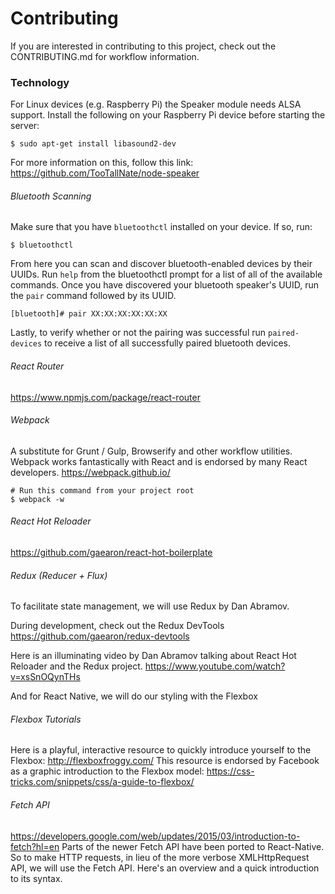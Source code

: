 # Contributing

If you are interested in contributing to this project, check out the CONTRIBUTING.md for workflow information.

### Technology

For Linux devices (e.g. Raspberry Pi) the Speaker module needs ALSA support.
Install the following on your Raspberry Pi device before starting the server:

```
$ sudo apt-get install libasound2-dev
```
For more information on this, follow this link: https://github.com/TooTallNate/node-speaker

###### Bluetooth Scanning

Make sure that you have `bluetoothctl` installed on your device. If so, run:

```
$ bluetoothctl
```

From here you can scan and discover bluetooth-enabled devices by their UUIDs. Run `help` from the bluetoothctl prompt for a list of all of the available commands. Once you have discovered your bluetooth speaker's UUID, run the `pair` command followed by its UUID.

```
[bluetooth]# pair XX:XX:XX:XX:XX:XX
```

Lastly, to verify whether or not the pairing was successful run `paired-devices` to receive a list of all successfully paired bluetooth devices.

###### React Router
https://www.npmjs.com/package/react-router

###### Webpack
A substitute for Grunt / Gulp, Browserify and other workflow utilities. Webpack works fantastically with React and is endorsed by many React developers.
https://webpack.github.io/
```
# Run this command from your project root
$ webpack -w
```

###### React Hot Reloader
https://github.com/gaearon/react-hot-boilerplate

###### Redux (Reducer + Flux)
To facilitate state management, we will use Redux by Dan Abramov.

During development, check out the Redux DevTools
https://github.com/gaearon/redux-devtools

Here is an illuminating video by Dan Abramov talking about React Hot Reloader and the Redux project.
https://www.youtube.com/watch?v=xsSnOQynTHs

And for React Native, we will do our styling with the Flexbox
###### Flexbox Tutorials
Here is a playful, interactive resource to quickly introduce yourself to the Flexbox:
http://flexboxfroggy.com/
This resource is endorsed by Facebook as a graphic introduction to the Flexbox model:
https://css-tricks.com/snippets/css/a-guide-to-flexbox/

###### Fetch API
https://developers.google.com/web/updates/2015/03/introduction-to-fetch?hl=en
Parts of the newer Fetch API have been ported to React-Native. So to make HTTP requests, in lieu of the more verbose XMLHttpRequest API, we will use the Fetch API. Here's an overview and a quick introduction to its syntax.

